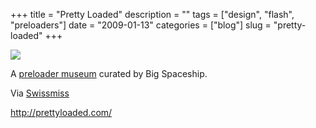 +++
title = "Pretty Loaded"
description = ""
tags = ["design", "flash", "preloaders"]
date = "2009-01-13"
categories = ["blog"]
slug = "pretty-loaded"
+++



  <div class="notebook-screenshot"><a href="http://prettyloaded.com/"><img src="/media/notebook/prettyloaded.jpg" class="notebook-image" /></a></div><p>A <a href="http://prettyloaded.com/">preloader museum</a> curated by Big Spaceship. </p>
<p>Via <a href="http://swissmiss.typepad.com/weblog/2009/01/prettyloadedcom-an-homage-to-the-flash-preloader.html">Swissmiss</a></p>
    
  <a href="http://prettyloaded.com/">http://prettyloaded.com/</a>
